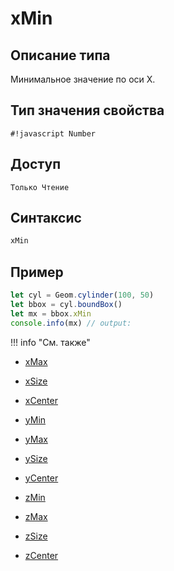 # xMin

## Описание типа
Минимальное значение по оси X.

## Тип значения свойства
`#!javascript Number`

## Доступ
`Только Чтение`

## Синтаксис
``` javascript
xMin
```
## Пример
``` javascript linenums="1"
let cyl = Geom.cylinder(100, 50)
let bbox = cyl.boundBox()
let mx = bbox.xMin
console.info(mx) // output:
```
!!! info "См. также"

- [xMax](./xMax.md)

- [xSize](./xSize.md)

- [xCenter](./xCenter.md)

- [yMin](./yMin.md)

- [yMax](./yMax.md)

- [ySize](./ySize.md)

- [yCenter](./yCenter.md)

- [zMin](./zMin.md)

- [zMax](./zMax.md)

- [zSize](./zSize.md)

- [zCenter](./zCenter.md)
